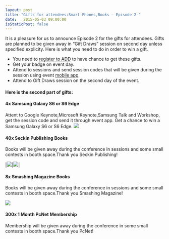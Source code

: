 ```yaml
---
layout: post
title: "Gifts for attendees:Smart Phones,Books – Episode 2-"
date:   2015-05-03 09:00:00
isStaticPost: false
---
```


It is a pleasure for us to announce Episode 2 for the gifts for attendees. Gifts are planned to be given away in  “Gift Draws” session on second day unless specified explicity. Here is what you need to do in order to win a gift.

* You need to [register to ADD](http://www.eventbrite.com/e/android-developer-days-2015-registration-14846274607) to have chance to get these gifts.
* Get your badge on event day.
* Attend to sessions and send session codes that will be given during the session using event [mobile app](https://play.google.com/store/apps/details?id=co.fourapps.add).
* Attend to Gift Draws session on the second day of the event.

#### Here is the second part of gifts:

#### 4x Samsung Galaxy S6 or S6 Edge

Attent to Google Keynote,Microsoft Keynote,Samsung Talk and Workshop, get the session code and send it through event app. Get a chance to win a Samsung Galaxy S6 or S6 Edge.
<img class="img-responsive" src="{{ site.baseurl_root }}/img/posts/samsungs6.png" style="max-width: 300px"/>

#### 40x Seckin Publishing Books

Books will be given away during the conference in sessions and some small contests in booth space.Thank you Seckin Publishing!

|<img class="img-responsive" src="{{ site.baseurl_root }}/img/posts/seckin1.jpg" style="max-width: 200px"/>|<img class="img-responsive" src="{{ site.baseurl_root }}/img/posts/seckin2.jpg" style="max-width: 200px"/>|

#### 8x Smashing Magazine Books

Books will be given away during the conference in sessions and some small contests in booth space.Thank you Smashing Magazine!

<img class="img-responsive" src="{{ site.baseurl_root }}/img/posts/smashing.png" style="max-width: 200px"/>

#### 300x 1 Month PcNet Membership

Membership will be given away during the conference in some small contests in booth space.Thank you PcNet!
